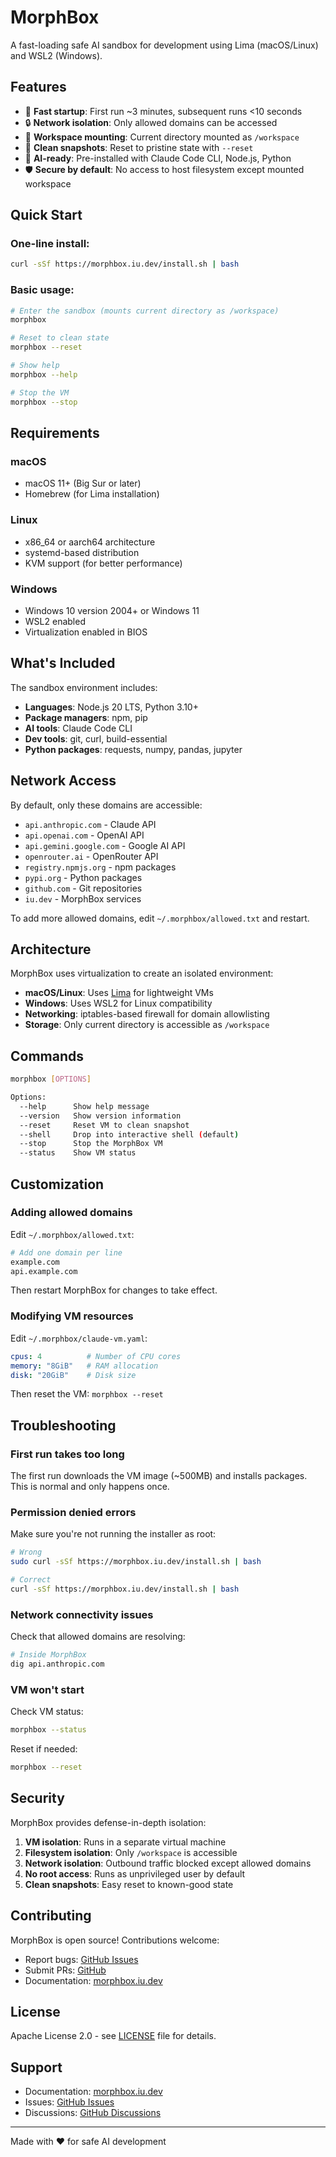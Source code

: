 # MorphBox

A fast-loading safe AI sandbox for development using Lima (macOS/Linux) and WSL2 (Windows).

## Features

- 🚀 **Fast startup**: First run ~3 minutes, subsequent runs <10 seconds
- 🔒 **Network isolation**: Only allowed domains can be accessed
- 📁 **Workspace mounting**: Current directory mounted as `/workspace`
- 🔄 **Clean snapshots**: Reset to pristine state with `--reset`
- 🤖 **AI-ready**: Pre-installed with Claude Code CLI, Node.js, Python
- 🛡️ **Secure by default**: No access to host filesystem except mounted workspace

## Quick Start

### One-line install:

```bash
curl -sSf https://morphbox.iu.dev/install.sh | bash
```

### Basic usage:

```bash
# Enter the sandbox (mounts current directory as /workspace)
morphbox

# Reset to clean state
morphbox --reset

# Show help
morphbox --help

# Stop the VM
morphbox --stop
```

## Requirements

### macOS
- macOS 11+ (Big Sur or later)
- Homebrew (for Lima installation)

### Linux
- x86_64 or aarch64 architecture
- systemd-based distribution
- KVM support (for better performance)

### Windows
- Windows 10 version 2004+ or Windows 11
- WSL2 enabled
- Virtualization enabled in BIOS

## What's Included

The sandbox environment includes:

- **Languages**: Node.js 20 LTS, Python 3.10+
- **Package managers**: npm, pip
- **AI tools**: Claude Code CLI
- **Dev tools**: git, curl, build-essential
- **Python packages**: requests, numpy, pandas, jupyter

## Network Access

By default, only these domains are accessible:

- `api.anthropic.com` - Claude API
- `api.openai.com` - OpenAI API
- `api.gemini.google.com` - Google AI API
- `openrouter.ai` - OpenRouter API
- `registry.npmjs.org` - npm packages
- `pypi.org` - Python packages
- `github.com` - Git repositories
- `iu.dev` - MorphBox services

To add more allowed domains, edit `~/.morphbox/allowed.txt` and restart.

## Architecture

MorphBox uses virtualization to create an isolated environment:

- **macOS/Linux**: Uses [Lima](https://github.com/lima-vm/lima) for lightweight VMs
- **Windows**: Uses WSL2 for Linux compatibility
- **Networking**: iptables-based firewall for domain allowlisting
- **Storage**: Only current directory is accessible as `/workspace`

## Commands

```bash
morphbox [OPTIONS]

Options:
  --help      Show help message
  --version   Show version information
  --reset     Reset VM to clean snapshot
  --shell     Drop into interactive shell (default)
  --stop      Stop the MorphBox VM
  --status    Show VM status
```

## Customization

### Adding allowed domains

Edit `~/.morphbox/allowed.txt`:

```bash
# Add one domain per line
example.com
api.example.com
```

Then restart MorphBox for changes to take effect.

### Modifying VM resources

Edit `~/.morphbox/claude-vm.yaml`:

```yaml
cpus: 4          # Number of CPU cores
memory: "8GiB"   # RAM allocation
disk: "20GiB"    # Disk size
```

Then reset the VM: `morphbox --reset`

## Troubleshooting

### First run takes too long

The first run downloads the VM image (~500MB) and installs packages. This is normal and only happens once.

### Permission denied errors

Make sure you're not running the installer as root:
```bash
# Wrong
sudo curl -sSf https://morphbox.iu.dev/install.sh | bash

# Correct
curl -sSf https://morphbox.iu.dev/install.sh | bash
```

### Network connectivity issues

Check that allowed domains are resolving:
```bash
# Inside MorphBox
dig api.anthropic.com
```

### VM won't start

Check VM status:
```bash
morphbox --status
```

Reset if needed:
```bash
morphbox --reset
```

## Security

MorphBox provides defense-in-depth isolation:

1. **VM isolation**: Runs in a separate virtual machine
2. **Filesystem isolation**: Only `/workspace` is accessible
3. **Network isolation**: Outbound traffic blocked except allowed domains
4. **No root access**: Runs as unprivileged user by default
5. **Clean snapshots**: Easy reset to known-good state

## Contributing

MorphBox is open source! Contributions welcome:

- Report bugs: [GitHub Issues](https://github.com/morphbox/morphbox/issues)
- Submit PRs: [GitHub](https://github.com/morphbox/morphbox)
- Documentation: [morphbox.iu.dev](https://morphbox.iu.dev)

## License

Apache License 2.0 - see [LICENSE](LICENSE) file for details.

## Support

- Documentation: [morphbox.iu.dev](https://morphbox.iu.dev)
- Issues: [GitHub Issues](https://github.com/morphbox/morphbox/issues)
- Discussions: [GitHub Discussions](https://github.com/morphbox/morphbox/discussions)

---

Made with ❤️ for safe AI development